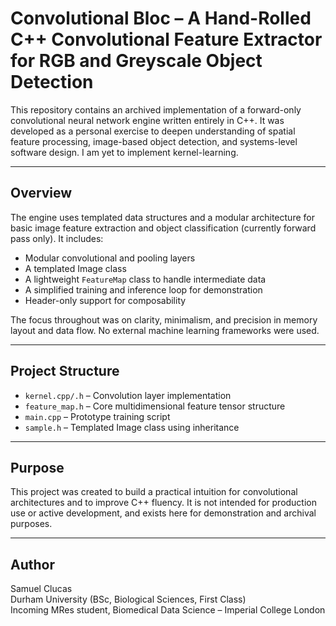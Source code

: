 # Convolutional Bloc – A Hand-Rolled C++ Convolutional Feature Extractor for RGB and Greyscale Object Detection

This repository contains an archived implementation of a forward-only convolutional neural network engine written entirely in C++. It was developed as a personal exercise to deepen understanding of spatial feature processing, image-based object detection, and systems-level software design. I am yet to implement kernel-learning.

---

## Overview

The engine uses templated data structures and a modular architecture for basic image feature extraction and object classification (currently forward pass only). It includes:

- Modular convolutional and pooling layers
- A templated Image class
- A lightweight `FeatureMap` class to handle intermediate data
- A simplified training and inference loop for demonstration
- Header-only support for composability

The focus throughout was on clarity, minimalism, and precision in memory layout and data flow. No external machine learning frameworks were used.

---

## Project Structure

- `kernel.cpp/.h` – Convolution layer implementation
- `feature_map.h` – Core multidimensional feature tensor structure
- `main.cpp` – Prototype training script
- `sample.h` – Templated Image class using inheritance 

---

## Purpose

This project was created to build a practical intuition for convolutional architectures and to improve C++ fluency. It is not intended for production use or active development, and exists here for demonstration and archival purposes.

---

## Author

Samuel Clucas  
Durham University (BSc, Biological Sciences, First Class)  
Incoming MRes student, Biomedical Data Science – Imperial College London  
